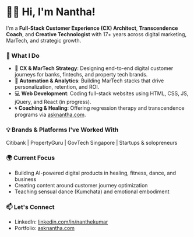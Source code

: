 # 👋🏽  Hi, I'm Nantha!

I'm a **Full-Stack Customer Experience (CX) Architect**, **Transcendence Coach**, and **Creative Technologist** with 17+ years across digital marketing, MarTech, and strategic growth.

### 🚀 What I Do

- 🧠 **CX & MarTech Strategy**: Designing end-to-end digital customer journeys for banks, fintechs, and property tech brands.
- 🔧 **Automation & Analytics**: Building MarTech stacks that drive personalization, retention, and ROI.
- 💻 **Web Development**: Coding full-stack websites using HTML, CSS, JS, jQuery, and React (in progress).
- 🌀 **Coaching & Healing**: Offering regression therapy and transcendence programs via [asknantha.com](https://asknantha.com).

### 💡 Brands & Platforms I've Worked With

Citibank | PropertyGuru | GovTech Singapore | Startups & solopreneurs

### 🌍 Current Focus

- Building AI-powered digital products in healing, fitness, dance, and business
- Creating content around customer journey optimization
- Teaching sensual dance (Kumchata) and emotional embodiment

### 📫 Let's Connect

- LinkedIn: [linkedin.com/in/nanthekumar](https://linkedin.com/in/nanthekumar)
- Portfolio: [asknantha.com](https://asknantha.com)
